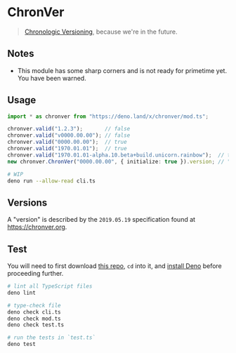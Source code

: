 # ChronVer

> [Chronologic Versioning](https://chronver.org "Official ChronVer website"), because we're in the future.



## Notes

- This module has some sharp corners and is not ready for primetime yet. You have been warned.

## Usage

```ts
import * as chronver from "https://deno.land/x/chronver/mod.ts";

chronver.valid("1.2.3");       // false
chronver.valid("v0000.00.00"); // false
chronver.valid("0000.00.00");  // true
chronver.valid("1970.01.01");  // true
chronver.valid("1970.01.01-alpha.10.beta+build.unicorn.rainbow");  // true
new chronver.ChronVer("0000.00.00", { initialize: true }).version; // "2022.09.26" (the current date in ChronVer format)
```

```sh
# WIP
deno run --allow-read cli.ts
```

## Versions

A "version" is described by the `2019.05.19` specification found at <https://chronver.org>.

## Test

You will need to first download [this repo](https://github.com/ChronVer/chronver "Github repository for ChronVer/chronver"), `cd` into it, and [install Deno](https://deno.land "A modern runtime for JavaScript and TypeScript") before proceeding further.

```sh
# lint all TypeScript files
deno lint

# type-check file
deno check cli.ts
deno check mod.ts
deno check test.ts

# run the tests in `test.ts`
deno test
```

